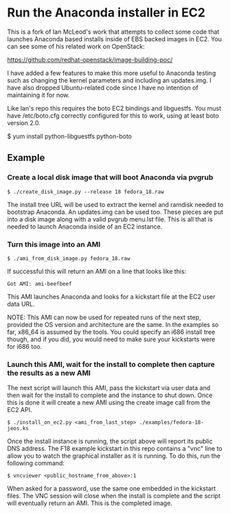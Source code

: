 Run the Anaconda installer in EC2
=================================

This is a fork of Ian McLeod's work that attempts to collect some code that
launches Anaconda based installs inside of EBS backed images in EC2. You can see
some of his related work on OpenStack:

https://github.com/redhat-openstack/image-building-poc/

I have added a few features to make this more useful to Anaconda testing such
as changing the kernel parameters and including an updates.img. I have also
dropped Ubuntu-related code since I have no intention of maintaining it for now.

Like Ian's repo this requires the boto EC2 bindings and libguestfs. You must
have /etc/boto.cfg correctly configured for this to work, using at least boto
version 2.0.

$ yum install python-libguestfs python-boto

## Example

### Create a local disk image that will boot Anaconda via pvgrub

    $ ./create_disk_image.py --release 18 fedora_18.raw

The install tree URL will be used to extract the kernel and ramdisk
needed to bootstrap Anaconda. An updates.img can be used too.
These pieces are put into a disk image along with a valid pvgrub
menu.lst file. This is all that is needed to launch Anaconda inside of an EC2
instance.

### Turn this image into an AMI

    $ ./ami_from_disk_image.py fedora_18.raw

If successful this will return an AMI on a line that looks like this:

    Got AMI: ami-beefbeef

This AMI launches Anaconda and looks for a kickstart file at the EC2 user data
URL.

NOTE: This AMI can now be used for repeated runs of the next step, provided the OS version and architecture are the same. In the examples so far, x86_64 is
assumed by the tools. You could specify an i686 install tree though, and if you
did, you would need to make sure your kickstarts were for i686 too.

### Launch this AMI, wait for the install to complete then capture the results as a new AMI

The next script will launch this AMI, pass the kickstart via user data and then
wait for the install to complete and the instance to shut down.  Once this is
done it will create a new AMI using the create image call from the EC2 API.

    $ ./install_on_ec2.py <ami_from_last_step> ./examples/fedora-18-jeos.ks

Once the install instance is running, the script above will report its public
DNS address. The F18 example kickstart in this repo contains a "vnc" line to
allow you to watch the graphical installer as it is running.  To do this, run
the following command:

    $ vncviewer <public_hostname_from_above>:1

When asked for a password, use the same one embedded in the kickstart files.
The VNC session will close when the install is complete and the script will
eventually return an AMI.  This is the completed image.

